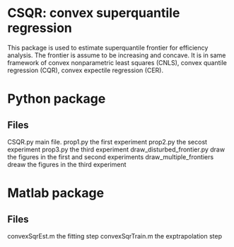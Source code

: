 # CSQR: convex superquantile regression
This package is used to estimate superquantile frontier for efficiency analysis.
The frontier is assume to be increasing and concave.
It is in same framework of convex nonparametric least squares (CNLS), convex quantile regression (CQR), convex expectile regression (CER).

# Python package
## Files
CSQR.py main file. 
prop1.py the first experiment
prop2.py the secost experiment
prop3.py the third experiment
draw_disturbed_frontier.py draw the figures in the first and second experiments
draw_multiple_frontiers dreaw the figures in the third experiment

# Matlab package
## Files
convexSqrEst.m  the fitting step
convexSqrTrain.m the exptrapolation step

